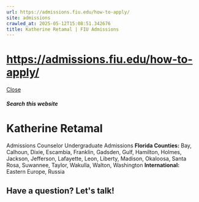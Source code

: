 ```yaml
---
url: https://admissions.fiu.edu/how-to-apply/
site: admissions
crawled_at: 2025-05-12T15:08:51.342676
title: Katherine Retamal | FIU Admissions
---
```


# https://admissions.fiu.edu/how-to-apply/

[ Close ](https://admissions.fiu.edu/contact/find-your-counselor/counselors/katherine-retamal.html)
##### Search this website
# Katherine Retamal
Admissions Counselor
Undergraduate Admissions
**Florida Counties:** Bay, Calhoun, Dixie, Escambia, Franklin, Gadsden, Gulf, Hamilton, Holmes, Jackson, Jefferson, Lafayette, Leon, Liberty, Madison, Okaloosa, Santa Rosa, Suwannee, Taylor, Wakulla, Walton, Washington
**International:** Eastern Europe, Russia
## Have a question? Let's talk!


